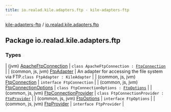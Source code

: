 ```yaml
---
title: io.realad.kile.adapters.ftp - kile-adapters-ftp
---
```


[kile-adapters-ftp](../index.html) / [io.realad.kile.adapters.ftp](./index.html)

## Package io.realad.kile.adapters.ftp

### Types

| (jvm) [ApacheFtpConnection](-apache-ftp-connection/index.html) | `class ApacheFtpConnection : `[`FtpConnection`](-ftp-connection/index.html) |
| (common, js, jvm) [FtpAdapter](-ftp-adapter/index.html) | An adapter for accessing the file system via FTP.`class FtpAdapter : KileAdapter` |
| (common, js, jvm) [FtpConnection](-ftp-connection/index.html) | `interface FtpConnection` |
| (common, js, jvm) [FtpConnectionOptions](-ftp-connection-options/index.html) | `class FtpConnectionOptions : `[`FtpOptions`](-ftp-options/index.html) |
| (common, js, jvm) [FtpConnectionProvider](-ftp-connection-provider/index.html) | `class FtpConnectionProvider : `[`FtpProvider`](-ftp-provider/index.html) |
| (common, js, jvm) [FtpOptions](-ftp-options/index.html) | `interface FtpOptions` |
| (common, js, jvm) [FtpProvider](-ftp-provider/index.html) | `interface FtpProvider` |

